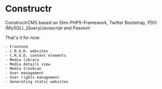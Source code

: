 Constructr
==========

ConstructrCMS based on Slim-PHP5-Framework, Twitter Bootstrap, PDO (MySQL), jQuery/Javascript and Passion!

That's it for now:

	- Frontend
	- C.R.U.D. websites
	- C.R.U.D. content elements
	- Media library
	- Media details view
	- Media trashcan
	- User management
	- User rights management
	- Generating static websites